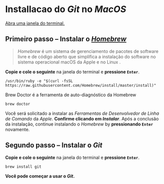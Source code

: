 # Installacao do *Git* no *MacOS*

[Abra uma janela do terminal.](https://www.youtube.com/watch?v=okzqund_EbQ)

## Primeiro passo – Instalar o [*Homebrew*](http://brew.sh/)

> *Homebrew* é um sistema de gerenciamento de pacotes de software livre e de código aberto que simplifica a instalação do software no sistema operacional macOS da Apple e no Linux .

**Copie e cole o seguinte** na janela do terminal e **pressione `Enter`**.

```shell
/usr/bin/ruby -e "$(curl -fsSL https://raw.githubusercontent.com/Homebrew/install/master/install)"
```
Brew Doctor é a ferramenta de auto-diagnóstico da Homebrew
```
brew doctor
```

Você será solicitado a instalar as *Ferramentas de Desenvolvedor de Linha de Comando* da *Apple*. **Confirme clicando em *Instalar***. Após a conclusão da instalação, continue instalando o *Homebrew* by **pressionando `Enter`** novamente.

## Segundo passo – Instalar o *Git*

**Copie e cole o seguinte** na janela do terminal e **pressione `Enter`**.

```shell
brew install git
```

**Você pode começar a usar o *Git*.**
